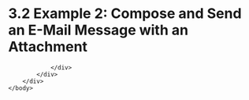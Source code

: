 <html dir="LTR" xmlns:mshelp="http://msdn.microsoft.com/mshelp" xmlns:ddue="http://ddue.schemas.microsoft.com/authoring/2003/5" xmlns:xlink="http://www.w3.org/1999/xlink" xmlns:tool="http://www.microsoft.com/tooltip">
    <head>
        <meta http-equiv="Content-Type" content="text/html; CHARSET=utf-8"></meta>
        <meta name="save" content="history"></meta>
        <title>3.2 Example 2: Compose and Send an E-Mail Message with an Attachment</title>
        <xml>
            <mshelp:toctitle title="3.2 Example 2: Compose and Send an E-Mail Message with an Attachment"></mshelp:toctitle>
            <mshelp:rltitle title="[MS-OXPROTO]: Example 2: Compose and Send an E-Mail Message with an Attachment"></mshelp:rltitle>
            <mshelp:keyword index="A" term="ef5a81cc-980b-4d29-b563-b888a795c0bd"></mshelp:keyword>
            <mshelp:attr name="DCSext.ContentType" value="open specification"></mshelp:attr>
            <mshelp:attr name="AssetID" value="ef5a81cc-980b-4d29-b563-b888a795c0bd"></mshelp:attr>
            <mshelp:attr name="TopicType" value="kbRef"></mshelp:attr>
            <mshelp:attr name="DCSext.Title" value="[MS-OXPROTO]: Example 2: Compose and Send an E-Mail Message with an Attachment" />
        </xml>
    </head>
    <body>
        <div id="header">
            <h1 class="heading">3.2 Example 2: Compose and Send an E-Mail Message with an Attachment</h1>
        </div>
        <div id="mainSection">
            <div id="mainBody">
                <div id="allHistory" class="saveHistory"></div>
                <div id="sectionSection0" class="section" name="collapseableSection">
                    


                </div>
            </div>
        </div>
    </body>
</html>